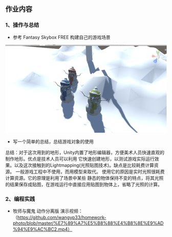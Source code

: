 ## 作业内容
### 1、操作与总结
* 参考 Fantasy Skybox FREE 构建自己的游戏场景

![image](https://raw.githubusercontent.com/wangyp33/homework-photo/master/%E6%96%B0%E5%BB%BA%E6%B8%B8%E6%88%8F%E5%9C%BA%E6%99%AF.PNG)

* 写一个简单的总结，总结游戏对象的使用

 总结：对于这次用到的地形，Unity内置了地形编辑器，方便美术人员快速直观的制作地形。优点是技术人员可以利用
 它快速创建地形，以测试游戏实际运行效果。以及这次接触到的Lightmapping(光照贴图技术)。缺点是比较耗费计算资源。
 一般游戏工程中不使用，而用模型来取代。 使用它的原因是实时光照很耗费计算资源。它的原理是利用了场景中某些
 静态的物体保持不变的特点，将其光照的结果保存成贴图，在游戏运行中直接应用贴图到物体上，省略了光照的计算。
### 2、编程实践
* 牧师与魔鬼 动作分离版
 演示视频：（https://github.com/wangyp33/homework-photo/blob/master/%E7%89%A7%E5%B8%88%E4%B8%8E%E9%AD%94%E9%AC%BC2.mp4）
